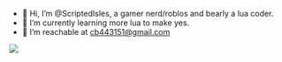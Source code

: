 - 👋 Hi, I’m @ScriptedIsles, a gamer nerd/roblos and bearly a lua coder.
- 🌱 I’m currently learning more lua to make yes.
- 💞️ I’m reachable at cb443151@gmail.com


![](http://github-profile-summary-cards.vercel.app/api/cards/profile-details?username=scriptedisles&theme=dracula)



